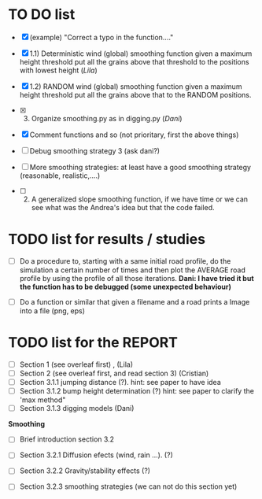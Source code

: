 # TO DO list

- [x] (example) "Correct a typo in the function...."
- [x] 1.1) Deterministic wind (global) smoothing function given a maximum height threshold put all the grains above that threshold to the positions with lowest height (*Lila*)

- [x] 1.2) RANDOM wind (global) smoothing function given a maximum height threshold put all the grains above that to the  RANDOM positions. 

- [x] 3) Organize smoothing.py as in digging.py (*Dani*)

- [x] Comment functions and so (not prioritary, first the above things) 

- [ ] Debug smoothing strategy 3 (ask dani?)

- [ ] More smoothing strategies: at least have a good smoothing strategy (reasonable, realistic,....)

- [ ] 2) A generalized slope smoothing function, if we have time or we can see what was the Andrea's idea but that the code failed.

# TODO list for results / studies
- [ ] Do a procedure to, starting with a same initial road profile, do the simulation a certain number of times and then plot the AVERAGE
road profile by using the profile of all those iterations. **Dani: I have tried it but the function has to be debugged (some unexpected behaviour)**

- [ ] Do a function or similar that given a filename and a road prints a Image into a file (png, eps)

# TODO list for the REPORT
- [ ] Section 1 (see overleaf first) , (Lila)
- [ ] Section 2 (see overleaf first, and read section 3)  (Cristian)
- [ ] Section 3.1.1 jumping distance (?). hint: see paper to have idea
- [ ] Section 3.1.2 bump height determination (?) hint: see paper to clarify the 'max method"
- [ ] Section 3.1.3 digging models (Dani)

**Smoothing**
- [ ] Brief introduction section 3.2
- [ ] Section 3.2.1  Diffusion efects (wind, rain ...).   (?)
- [ ] Section 3.2.2 Gravity/stability effects (?)
- [ ] Section 3.2.3 smoothing strategies (we can not do this section yet)


